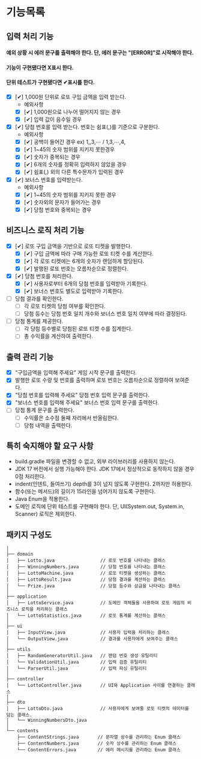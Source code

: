 # 기능목록

## 입력 처리 기능

#### 예외 상황 시 에러 문구를 출력해야 한다. 단, 에러 문구는 "[ERROR]"로 시작해야 한다.
#### 기능이 구현됐다면 X표시 한다.
#### 단위 테스트가 구현됐다면 ✔표시를 한다.
- [X] [✔] 1,000원 단위로 로또 구입 금액을 입력 받는다.
  - 예외사항
  - [X] [✔] 1,000원으로 나누어 떨어지지 않는 경우
  - [X] [✔] 입력 값이 음수일 경우

- [X] [✔] 당첨 번호를 입력 받는다. 번호는 쉼표(,)를 기준으로 구분한다.
  - 예외사항
  - [X] [✔] 공백이 들어간 경우 ex) 1,,3,⋯ / 1,3,⋯,4,
  - [X] [✔] 1~45의 숫자 범위를 지키지 못한경우
  - [X] [✔] 숫자가 중복되는 경우
  - [X] [✔] 6개의 숫자를 정확히 입력하지 않았을 경우
  - [X] [✔] 쉼표(,) 외의 다른 특수문자가 입력된 경우

- [X] [✔] 보너스 번호를 입력받는다.
  - 예외사항
  - [X] [✔] 1~45의 숫자 범위를 지키지 못한 경우
  - [X] [✔] 숫자외의 문자가 들어가는 경우
  - [X] [✔] 당첨 번호와 중복되는 경우

## 비즈니스 로직 처리 기능

- [X] [✔] 로또 구입 금액을 기반으로 로또 티켓을 발행한다. 
  - [X] [✔] 구입 금액에 따라 구매 가능한 로또 티켓 수를 계산한다.
  - [X] [✔] 각 로또 티켓에는 6개의 숫자가 랜덤하게 할당된다.
  - [X] [✔] 발행된 로또 번호는 오름차순으로 정렬한다.

- [X] [✔] 당첨 번호를 처리한다.
  - [X] [✔] 사용자로부터 6개의 당첨 번호를 입력받아 기록한다.
  - [X] [✔] 보너스 번호도 별도로 입력받아 기록한다.

- [ ] 당첨 결과를 확인한다.
  - [ ] 각 로또 티켓의 당첨 여부를 확인한다.
  - [ ] 당첨 등수는 당첨 번호 일치 개수와 보너스 번호 일치 여부에 따라 결정된다.

- [ ] 당첨 통계를 제공한다.
  - [ ] 각 당첨 등수별로 당첨된 로또 티켓 수를 집계한다.
  - [ ] 총 수익률을 계산하여 출력한다.

## 출력 관리 기능

- [X] "구입금액을 입력해 주세요" 게임 시작 문구를 출력한다.
- [X] 발행한 로또 수량 및 번호를 출력하며 로또 번호는 오름차순으로 정렬하여 보여준다.
- [X] "당첨 번호를 입력해 주세요" 당첨 번호 입력 문구를 출력한다.
- [X] "보너스 번호를 입력해 주세요" 보너스 번호 입력 문구를 출력한다.
- [ ] 당첨 통계 문구를 출력한다.
  - [ ] 수익률은 소수점 둘째 자리에서 반올림한다.
  - [ ] 당첨 내역을 출력한다.

## 특히 숙지해야 할 요구 사항
- build.gradle 파일을 변경할 수 없고, 외부 라이브러리를 사용하지 않는다.
- JDK 17 버전에서 실행 가능해야 한다. JDK 17에서 정상적으로 동작하지 않을 경우 0점 처리한다.
- indent(인덴트, 들여쓰기) depth를 3이 넘지 않도록 구현한다. 2까지만 허용한다.
- 함수(또는 메서드)의 길이가 15라인을 넘어가지 않도록 구현한다.
- Java Enum을 적용한다.
- 도메인 로직에 단위 테스트를 구현해야 한다. 단, UI(System.out, System.in, Scanner) 로직은 제외한다.


## 패키지 구성도
```
│
├── domain
│   ├── Lotto.java                 // 로또 번호를 나타내는 클래스
│   ├── WinningNumbers.java        // 당첨 번호를 나타내는 클래스
│   ├── LottoMachine.java          // 로또 티켓을 생성하는 클래스
│   ├── LottoResult.java           // 당첨 결과를 계산하는 클래스
│   └── Prize.java                 // 당첨 등수와 상금을 나타내는 클래스
│
├── application
│   ├── LottoService.java          // 도메인 객체들을 사용하여 로또 게임의 비즈니스 로직을 처리하는 클래스
│   └── LottoStatistics.java       // 로또 통계를 계산하는 클래스
│
├── ui
│   ├── InputView.java             // 사용자 입력을 처리하는 클래스
│   └── OutputView.java            // 결과를 사용자에게 보여주는 클래스
│
├── utils
│   ├── RandomGeneratorUtil.java   // 랜덤 번호 생성 유틸리티
│   └── ValidationUtil.java        // 입력 검증 유틸리티
│   └── ParserUtil.java            // 입력 파싱 유틸리티
│
├── controller
│   └── LottoController.java       // UI와 Application 사이를 연결하는 클래스
│
├── dto
│   ├── LottoDto.java              // 사용자에게 보여줄 로또 티켓의 데이터를 담는 클래스.
│   └── WinningNumbersDto.java
│ 
└── contents
    ├── ContentStrings.java       // 문자열 상수를 관리하는 Enum 클래스
    ├── ContentNumbers.java       // 숫자 상수를 관리하는 Enum 클래스
    └── ContentErrors.java        // 에러 메시지를 관리하는 Enum 클래스
````